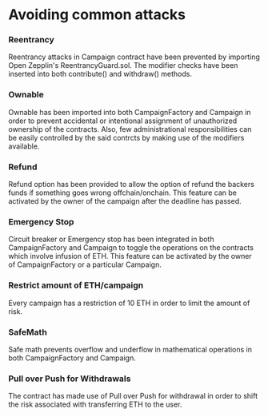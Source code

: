 # Avoiding common attacks

### Reentrancy
Reentrancy attacks in Campaign contract have been prevented by importing Open Zepplin's ReentrancyGuard.sol. The modifier checks have been inserted into both contribute() and withdraw() methods.


### Ownable
Ownable has been imported into both CampaignFactory and Campaign in order to prevent accidental or intentional assignment of unauthorized ownership of the contracts. Also, few administrational responsibilities can be easily controlled by the said contrcts by making use of the modifiers available.

### Refund
Refund option has been provided to allow the option of refund the backers funds if something goes wrong offchain/onchain. This feature can be activated by the owner of the campaign after the deadline has passed.

### Emergency Stop
Circuit breaker or Emergency stop has been integrated in both CampaignFactory and Campaign to toggle the operations on the contracts which involve infusion of ETH. This feature can be activated by the owner of CampaignFactory or a particular Campaign.

### Restrict amount of ETH/campaign
Every campaign has a restriction of 10 ETH in order to limit the amount of risk.

### SafeMath
Safe math prevents overflow and underflow in mathematical operations in both CampaignFactory and Campaign.

### Pull over Push for Withdrawals
The contract has made use of Pull over Push for withdrawal in order to shift the risk associated with transferring ETH to the user.
